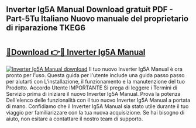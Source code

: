 ## Inverter Ig5A Manual Download gratuit PDF - Part-5Tu Italiano Nuovo manuale del proprietario di riparazione TKEG6

# <h2><a href="http://dfdp3p.blite.top/?on=Inverter+Ig5A+Manual">🔗Download 👉🔴 Inverter Ig5A Manual</a></h2>

[![Inverter Ig5A Manual download](https://i.imgur.com/lujVjoI.png)](http://dfdp3p.blite.top/?on=Inverter+Ig5A+Manual)
Il tuo nuovo Inverter Ig5A Manual è ora pronto per l'uso. Questa guida per l'utente include una guida passo passo per aiutarti con L'installazione, il funzionamento e la manutenzione del tuo Prodotto. Accordo Utente IMPORTANTE Si prega di leggere i Termini di Servizio prima di iniziare il nuovo Inverter Ig5A Manual. Prova la potenza Dell'elenco delle funzionalità con il tuo nuovo Inverter Ig5A Manual a portata di mano. Confidiamo che il Inverter Ig5A Manual sia stato utile durante il tuo viaggio per familiarizzare con la tua nuova acquisizione. Se hai bisogno di aiuto, non esitare a contattare il nostro team di supporto.
